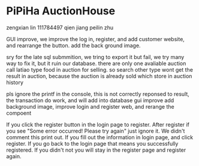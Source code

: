# PiPiHa AuctionHouse

zengxian lin 111784497
qien jiang
peilin zhu


GUI improve, we improve the log in, register, and add customer website, and rearrange the button. add the back ground image.

sry for the late sql submmition, we tring to export it but fail, we try many way to fix it, but it ruin our database.
there are only one avaliable auction call latiao type food in auction for selling. so search other type wont get the result in auction, because the auction is already sold which store in auction history

pls ignore the printf in the console, this is not correctly reponsed to result, the transaction do work, and will add into database
gui improve
add background image, improve login and register web, and rerange the compoent


If you click the register button in the login page to register. After register if you see "Some error occurred! Please try again"
just ignore it. We didn't comment this print out. If you fill out the information in login page, and click register. If you go back to the login page that means you successfully registered. If you didn't not you will stay in the register page and register again.
